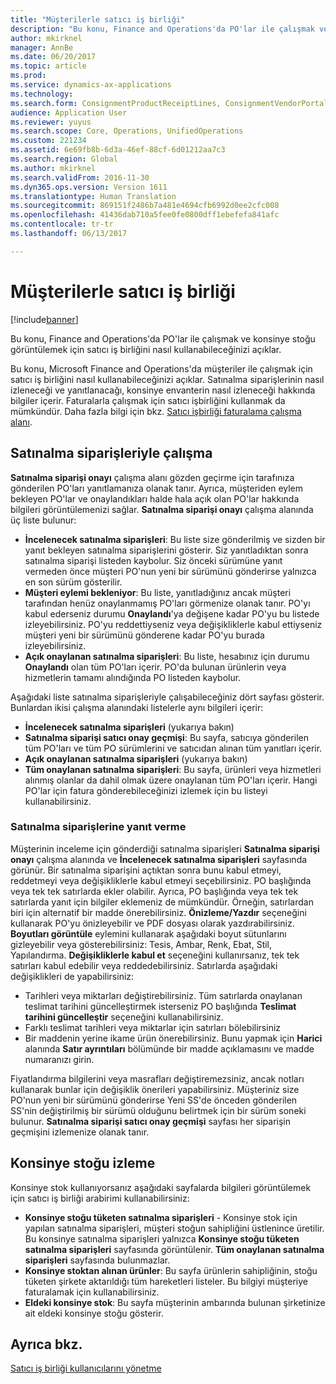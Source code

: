 ```yaml
---
title: "Müşterilerle satıcı iş birliği"
description: "Bu konu, Finance and Operations'da PO'lar ile çalışmak ve konsinye stoğu görüntülemek için satıcı iş birliğini nasıl kullanabileceğinizi açıklar."
author: mkirknel
manager: AnnBe
ms.date: 06/20/2017
ms.topic: article
ms.prod: 
ms.service: dynamics-ax-applications
ms.technology: 
ms.search.form: ConsignmentProductReceiptLines, ConsignmentVendorPortalOnHand, PurchVendorPortalConfirmedOrders, PurchVendorPortalOriginalOrder, PurchVendorPortalResponsesHistoryList, PurchVendorPortalResponsesPart
audience: Application User
ms.reviewer: yuyus
ms.search.scope: Core, Operations, UnifiedOperations
ms.custom: 221234
ms.assetid: 6e69fb8b-6d3a-46ef-88cf-6d01212aa7c3
ms.search.region: Global
ms.author: mkirknel
ms.search.validFrom: 2016-11-30
ms.dyn365.ops.version: Version 1611
ms.translationtype: Human Translation
ms.sourcegitcommit: 869151f2486b7a481e4694cfb6992d0ee2cfc008
ms.openlocfilehash: 41436dab710a5fee0fe0800dff1ebefefa841afc
ms.contentlocale: tr-tr
ms.lasthandoff: 06/13/2017

---
```


# <a name="vendor-collaboration-with-customers"></a>Müşterilerle satıcı iş birliği

[!include[banner](../includes/banner.md)]


Bu konu, Finance and Operations'da PO'lar ile çalışmak ve konsinye stoğu görüntülemek için satıcı iş birliğini nasıl kullanabileceğinizi açıklar.

Bu konu, Microsoft Finance and Operations'da müşteriler ile çalışmak için satıcı iş birliğini nasıl kullanabileceğinizi açıklar. Satınalma siparişlerinin nasıl izleneceği ve yanıtlanacağı, konsinye envanterin nasıl izleneceği hakkında bilgiler içerir. Faturalarla çalışmak için satıcı işbirliğini kullanmak da mümkündür. Daha fazla bilgi için bkz. [Satıcı işbirliği faturalama çalışma alanı](/dynamics365/unified-operations/financials/accounts-payable/vendor-portal-invoicing-workspace).

## <a name="working-with-purchase-orders"></a>Satınalma siparişleriyle çalışma
**Satınalma siparişi onayı** çalışma alanı gözden geçirme için tarafınıza gönderilen PO'ları yanıtlamanıza olanak tanır. Ayrıca, müşteriden eylem bekleyen PO'lar ve onaylandıkları halde hala açık olan PO'lar hakkında bilgileri görüntülemenizi sağlar. **Satınalma siparişi onayı** çalışma alanında üç liste bulunur:

-   **İncelenecek satınalma siparişleri**: Bu liste size gönderilmiş ve sizden bir yanıt bekleyen satınalma siparişlerini gösterir. Siz yanıtladıktan sonra satınalma siparişi listeden kaybolur. Siz önceki sürümüne yanıt vermeden önce müşteri PO'nun yeni bir sürümünü gönderirse yalnızca en son sürüm gösterilir.
-   **Müşteri eylemi bekleniyor**: Bu liste, yanıtladığınız ancak müşteri tarafından henüz onaylanmamış PO'ları görmenize olanak tanır. PO'yı kabul ederseniz durumu **Onaylandı**'ya değişene kadar PO'yu bu listede izleyebilirsiniz. PO'yu reddettiyseniz veya değişikliklerle kabul ettiyseniz müşteri yeni bir sürümünü gönderene kadar PO'yu burada izleyebilirsiniz.
-   **Açık onaylanan satınalma siparişleri**: Bu liste, hesabınız için durumu **Onaylandı** olan tüm PO'ları içerir. PO'da bulunan ürünlerin veya hizmetlerin tamamı alındığında PO listeden kaybolur.

Aşağıdaki liste satınalma siparişleriyle çalışabileceğiniz dört sayfası gösterir. Bunlardan ikisi çalışma alanındaki listelerle aynı bilgileri içerir:

-   **İncelenecek satınalma siparişleri** (yukarıya bakın)
-   **Satınalma siparişi satıcı onay geçmişi**: Bu sayfa, satıcıya gönderilen tüm PO'ları ve tüm PO sürümlerini ve satıcıdan alınan tüm yanıtları içerir.
-   **Açık onaylanan satınalma siparişleri** (yukarıya bakın)
-   **Tüm onaylanan satınalma siparişleri**: Bu sayfa, ürünleri veya hizmetleri alınmış olanlar da dahil olmak üzere onaylanan tüm PO'ları içerir. Hangi PO'lar için fatura gönderebileceğinizi izlemek için bu listeyi kullanabilirsiniz.

### <a name="responding-to-purchase-orders"></a>Satınalma siparişlerine yanıt verme

Müşterinin inceleme için gönderdiği satınalma siparişleri **Satınalma siparişi onayı** çalışma alanında ve **İncelenecek satınalma siparişleri** sayfasında görünür. Bir satınalma siparişini açtıktan sonra bunu kabul etmeyi, reddetmeyi veya değişikliklerle kabul etmeyi seçebilirsiniz. PO başlığında veya tek tek satırlarda ekler olabilir. Ayrıca, PO başlığında veya tek tek satırlarda yanıt için bilgiler eklemeniz de mümkündür. Örneğin, satırlardan biri için alternatif bir madde önerebilirsiniz. **Önizleme/Yazdır** seçeneğini kullanarak PO'yu önizleyebilir ve PDF dosyası olarak yazdırabilirsiniz. **Boyutları görüntüle** eylemini kullanarak aşağıdaki boyut sütunlarını gizleyebilir veya gösterebilirsiniz: Tesis, Ambar, Renk, Ebat, Stil, Yapılandırma. **Değişikliklerle kabul et** seçeneğini kullanırsanız, tek tek satırları kabul edebilir veya reddedebilirsiniz. Satırlarda aşağıdaki değişiklikleri de yapabilirsiniz:

-   Tarihleri veya miktarları değiştirebilirsiniz. Tüm satırlarda onaylanan teslimat tarihini güncelleştirmek isterseniz PO başlığında **Teslimat tarihini güncelleştir** seçeneğini kullanabilirsiniz.
-   Farklı teslimat tarihleri veya miktarlar için satırları bölebilirsiniz
-   Bir maddenin yerine ikame ürün önerebilirsiniz. Bunu yapmak için **Harici** alanında **Satır ayrıntıları** bölümünde bir madde açıklamasını ve madde numaranızı girin.

Fiyatlandırma bilgilerini veya masrafları değiştiremezsiniz, ancak notları kullanarak bunlar için değişiklik önerileri yapabilirsiniz. Müşteriniz size PO'nun yeni bir sürümünü gönderirse Yeni SS'de önceden gönderilen SS'nin değiştirilmiş bir sürümü olduğunu belirtmek için bir sürüm soneki bulunur. **Satınalma siparişi satıcı onay geçmişi** sayfası her siparişin geçmişini izlemenize olanak tanır.

## <a name="monitoring-consignment-inventory"></a>Konsinye stoğu izleme
Konsinye stok kullanıyorsanız aşağıdaki sayfalarda bilgileri görüntülemek için satıcı iş birliği arabirimi kullanabilirsiniz:

-   **Konsinye stoğu tüketen satınalma siparişleri** - Konsinye stok için yapılan satınalma siparişleri, müşteri stoğun sahipliğini üstlenince üretilir. Bu konsinye satınalma siparişleri yalnızca **Konsinye stoğu tüketen satınalma siparişleri** sayfasında görüntülenir. **Tüm onaylanan satınalma siparişleri** sayfasında bulunmazlar.
-   **Konsinye stoktan alınan ürünler**: Bu sayfa ürünlerin sahipliğinin, stoğu tüketen şirkete aktarıldığı tüm hareketleri listeler. Bu bilgiyi müşteriye faturalamak için kullanabilirsiniz.
-   **Eldeki konsinye stok**: Bu sayfa müşterinin ambarında bulunan şirketinize ait eldeki konsinye stoğu gösterir.


<a name="see-also"></a>Ayrıca bkz.
--------

[Satıcı iş birliği kullanıcılarını yönetme](manage-vendor-collaboration-users.md)




